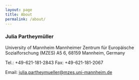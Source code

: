 ```yaml
---
layout: page
title: About
permalink: /about/
---
```


### Julia Partheymüller

University of Mannheim
Mannheimer Zentrum für Europäische Sozialforschung (MZES)
A5 6, 68159 Mannheim, Germany

Tel.: +49-621-181-2843
Fax:  +49-621-181-2067

Email: julia.partheymueller@mzes.uni-mannheim.de

